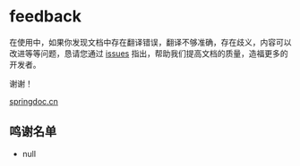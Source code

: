 # feedback

在使用中，如果你发现文档中存在翻译错误，翻译不够准确，存在歧义，内容可以改进等等问题，恳请您通过 [issues](https://github.com/spring-doc/feedback/issues) 指出，帮助我们提高文档的质量，造福更多的开发者。

谢谢！

[springdoc.cn](https://springdoc.cn)

## 鸣谢名单

- null
